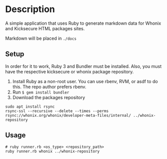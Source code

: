 # Description

A simple application that uses Ruby to generate markdown data for Whonix and Kicksecure HTML packages sites. 

Markdown will be placed in `./docs`

## Setup
In order for it to work, Ruby 3 and Bundler must be installed. Also, you must have the respective kicksecure or whonix package repository. 

1. Install Ruby as a non-root user. You can use rbenv, RVM, or asdf to do this. The repo author prefers rbenv.
2. Run `$ gem install bundler`
3. Download the packages repository

```
sudo apt install rsync
rsync-ssl --recursive --delete --times --perms rsync://whonix.org/whonix/developer-meta-files/internal/ ../whonix-repository
```

## Usage


```
# ruby runner.rb <os_type> <repository_path>
ruby runner.rb whonix ../whonix-repository
```
